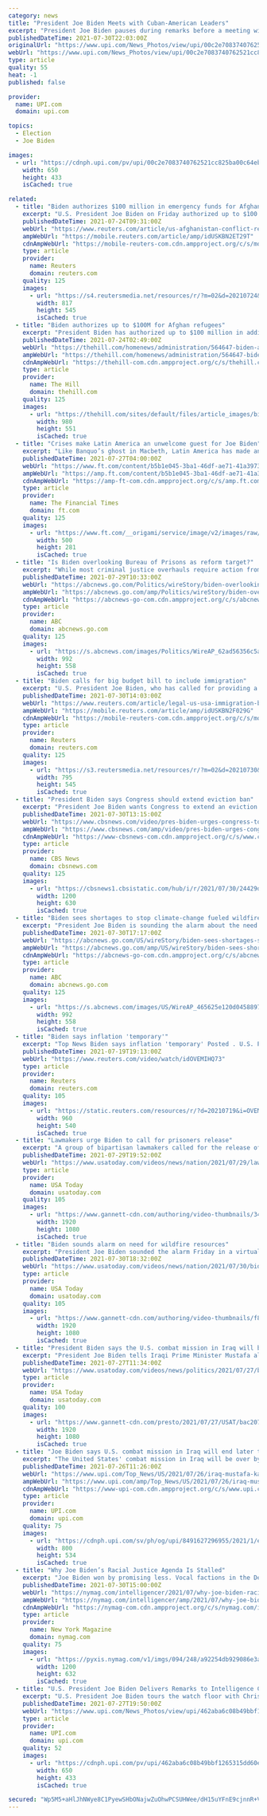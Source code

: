 ```yaml
---
category: news
title: "President Joe Biden Meets with Cuban-American Leaders"
excerpt: "President Joe Biden pauses during remarks before a meeting with Cuban-American leaders in the State Dining Room of the White House in Washington, DC, on Friday, July 30, 2021. The meeting was called to discuss the Administration's response to ongoing demonstrations in Cuba."
publishedDateTime: 2021-07-30T22:03:00Z
originalUrl: "https://www.upi.com/News_Photos/view/upi/00c2e7083740762521cc825ba00c64eb/President-Joe-Biden-Meets-with-Cuban-American-Leaders/"
webUrl: "https://www.upi.com/News_Photos/view/upi/00c2e7083740762521cc825ba00c64eb/President-Joe-Biden-Meets-with-Cuban-American-Leaders/"
type: article
quality: 55
heat: -1
published: false

provider:
  name: UPI.com
  domain: upi.com

topics:
  - Election
  - Joe Biden

images:
  - url: "https://cdnph.upi.com/pv/upi/00c2e7083740762521cc825ba00c64eb/WHITE-HOUSECUBA.jpg"
    width: 650
    height: 433
    isCached: true

related:
  - title: "Biden authorizes $100 million in emergency funds for Afghan refugees"
    excerpt: "U.S. President Joe Biden on Friday authorized up to $100 million from an emergency fund to meet \"unexpected urgent\" refugee needs stemming from the situation in Afghanistan, including for Afghan special immigration visa applicants,"
    publishedDateTime: 2021-07-24T09:31:00Z
    webUrl: "https://www.reuters.com/article/us-afghanistan-conflict-refugees-idUSKBN2ET29T"
    ampWebUrl: "https://mobile.reuters.com/article/amp/idUSKBN2ET29T"
    cdnAmpWebUrl: "https://mobile-reuters-com.cdn.ampproject.org/c/s/mobile.reuters.com/article/amp/idUSKBN2ET29T"
    type: article
    provider:
      name: Reuters
      domain: reuters.com
    quality: 125
    images:
      - url: "https://s4.reutersmedia.net/resources/r/?m=02&d=20210724&t=2&i=1569833827&w=&fh=545px&fw=&ll=&pl=&sq=&r=LYNXMPEH6N07X"
        width: 817
        height: 545
        isCached: true
  - title: "Biden authorizes up to $100M for Afghan refugees"
    excerpt: "President Biden has authorized up to $100 million in additional aid for Afghan refugees and those impacted by ongoing violence between the Taliban and Afghan forces as the U.S. nears completion of its goal to remove all its troops from the country."
    publishedDateTime: 2021-07-24T02:49:00Z
    webUrl: "https://thehill.com/homenews/administration/564647-biden-authorizes-up-to-100m-for-afghan-refugees"
    ampWebUrl: "https://thehill.com/homenews/administration/564647-biden-authorizes-up-to-100m-for-afghan-refugees?amp"
    cdnAmpWebUrl: "https://thehill-com.cdn.ampproject.org/c/s/thehill.com/homenews/administration/564647-biden-authorizes-up-to-100m-for-afghan-refugees?amp"
    type: article
    provider:
      name: The Hill
      domain: thehill.com
    quality: 125
    images:
      - url: "https://thehill.com/sites/default/files/article_images/bidenjoe_071921getty_misinfo.jpg"
        width: 980
        height: 551
        isCached: true
  - title: "Crises make Latin America an unwelcome guest for Joe Biden"
    excerpt: "Like Banquo’s ghost in Macbeth, Latin America has made an unwelcome appearance before Joe Biden’s administration at an inopportune moment. Crises this month in Cuba and Haiti, unpredictable populist presidents,"
    publishedDateTime: 2021-07-27T04:00:00Z
    webUrl: "https://www.ft.com/content/b5b1e045-3ba1-46df-ae71-41a3973aa289"
    ampWebUrl: "https://amp.ft.com/content/b5b1e045-3ba1-46df-ae71-41a3973aa289"
    cdnAmpWebUrl: "https://amp-ft-com.cdn.ampproject.org/c/s/amp.ft.com/content/b5b1e045-3ba1-46df-ae71-41a3973aa289"
    type: article
    provider:
      name: The Financial Times
      domain: ft.com
    quality: 125
    images:
      - url: "https://www.ft.com/__origami/service/image/v2/images/raw/https%3A%2F%2Fd1e00ek4ebabms.cloudfront.net%2Fproduction%2F6c124b4f-a06c-4baf-b68d-450311d97c81.jpg?source=google-amp&fit=scale-down&width=500"
        width: 500
        height: 281
        isCached: true
  - title: "Is Biden overlooking Bureau of Prisons as reform target?"
    excerpt: "While most criminal justice overhauls require action from local officials or legislation, reforming the federal prison system is something President Joe Biden and his Justice Department control"
    publishedDateTime: 2021-07-29T10:33:00Z
    webUrl: "https://abcnews.go.com/Politics/wireStory/biden-overlooking-bureau-prisons-reform-target-79132814"
    ampWebUrl: "https://abcnews.go.com/amp/Politics/wireStory/biden-overlooking-bureau-prisons-reform-target-79132814"
    cdnAmpWebUrl: "https://abcnews-go-com.cdn.ampproject.org/c/s/abcnews.go.com/amp/Politics/wireStory/biden-overlooking-bureau-prisons-reform-target-79132814"
    type: article
    provider:
      name: ABC
      domain: abcnews.go.com
    quality: 125
    images:
      - url: "https://s.abcnews.com/images/Politics/WireAP_62ad56356c5a46febc5a5ba5f5e72679_16x9_992.jpg"
        width: 992
        height: 558
        isCached: true
  - title: "Biden calls for big budget bill to include immigration"
    excerpt: "U.S. President Joe Biden, who has called for providing a pathway to citizenship for so-called Dreamer immigrants, said on Thursday that a big budget bill being written by Democrats in Congress should tackle immigration."
    publishedDateTime: 2021-07-30T14:03:00Z
    webUrl: "https://www.reuters.com/article/legal-us-usa-immigration-biden/biden-calls-for-big-budget-bill-to-include-immigration-idUSKBN2F029G"
    ampWebUrl: "https://mobile.reuters.com/article/amp/idUSKBN2F029G"
    cdnAmpWebUrl: "https://mobile-reuters-com.cdn.ampproject.org/c/s/mobile.reuters.com/article/amp/idUSKBN2F029G"
    type: article
    provider:
      name: Reuters
      domain: reuters.com
    quality: 125
    images:
      - url: "https://s3.reutersmedia.net/resources/r/?m=02&d=20210730&t=2&i=1570487074&w=&fh=545px&fw=&ll=&pl=&sq=&r=LYNXMPEH6T18P"
        width: 795
        height: 545
        isCached: true
  - title: "President Biden says Congress should extend eviction ban"
    excerpt: "President Joe Biden wants Congress to extend an eviction moratorium before millions lose their homes. CBS MoneyWatch reporter Irina Ivanova joins \"CBSN AM\" to discuss the latest."
    publishedDateTime: 2021-07-30T13:15:00Z
    webUrl: "https://www.cbsnews.com/video/pres-biden-urges-congress-to-extend-eviction-ban/"
    ampWebUrl: "https://www.cbsnews.com/amp/video/pres-biden-urges-congress-to-extend-eviction-ban/"
    cdnAmpWebUrl: "https://www-cbsnews-com.cdn.ampproject.org/c/s/www.cbsnews.com/amp/video/pres-biden-urges-congress-to-extend-eviction-ban/"
    type: article
    provider:
      name: CBS News
      domain: cbsnews.com
    quality: 125
    images:
      - url: "https://cbsnews1.cbsistatic.com/hub/i/r/2021/07/30/24429d6a-f0d9-4d12-ac4e-f3ec60975e64/thumbnail/1200x630/8b8e0cc45b41c40d8d0282e73756989c/cbsn-fusion-pres-biden-urges-congress-to-extend-eviction-ban-thumbnail-763236-640x360.jpg"
        width: 1200
        height: 630
        isCached: true
  - title: "Biden sees shortages to stop climate-change fueled wildfires"
    excerpt: "President Joe Biden is sounding the alarm about the need for more resources to fight a series of wildfires in Western states"
    publishedDateTime: 2021-07-30T17:17:00Z
    webUrl: "https://abcnews.go.com/US/wireStory/biden-sees-shortages-stop-climate-change-fueled-wildfires-79173071"
    ampWebUrl: "https://abcnews.go.com/amp/US/wireStory/biden-sees-shortages-stop-climate-change-fueled-wildfires-79173071"
    cdnAmpWebUrl: "https://abcnews-go-com.cdn.ampproject.org/c/s/abcnews.go.com/amp/US/wireStory/biden-sees-shortages-stop-climate-change-fueled-wildfires-79173071"
    type: article
    provider:
      name: ABC
      domain: abcnews.go.com
    quality: 125
    images:
      - url: "https://s.abcnews.com/images/US/WireAP_465625e120d0458897abb77d26154ae0_16x9_992.jpg"
        width: 992
        height: 558
        isCached: true
  - title: "Biden says inflation 'temporary'"
    excerpt: "Top News Biden says inflation 'temporary' Posted . U.S. President Joe Biden on Monday said an increase in prices was expected to be temporary, but his administration understood th"
    publishedDateTime: 2021-07-19T19:13:00Z
    webUrl: "https://www.reuters.com/video/watch/idOVEMIHQ73"
    type: article
    provider:
      name: Reuters
      domain: reuters.com
    quality: 105
    images:
      - url: "https://static.reuters.com/resources/r/?d=20210719&i=OVEMIHQ73&r=OVEMIHQ73&t=2"
        width: 960
        height: 540
        isCached: true
  - title: "Lawmakers urge Biden to call for prisoners release"
    excerpt: "A group of bipartisan lawmakers called for the release of Americans Trevor Reed and Paul Whelan from Russian prisons Thursday and pressed President Joe Biden to \"turn up the heat on Russia\" to bring home the two American detainees."
    publishedDateTime: 2021-07-29T19:52:00Z
    webUrl: "https://www.usatoday.com/videos/news/nation/2021/07/29/lawmakers-urge-biden-call-prisoners-release/5420840001/"
    type: article
    provider:
      name: USA Today
      domain: usatoday.com
    quality: 105
    images:
      - url: "https://www.gannett-cdn.com/authoring/video-thumbnails/3400d1ae-fbc5-4a9d-8273-7ce35d18f6d8_poster.jpg?quality=10"
        width: 1920
        height: 1080
        isCached: true
  - title: "Biden sounds alarm on need for wildfire resources"
    excerpt: "President Joe Biden sounded the alarm Friday in a virtual meeting with governors about the need for more resources to fight a series of wildfires in Western states, as climate change has worsened the spread and ferocity of the blazes."
    publishedDateTime: 2021-07-30T18:32:00Z
    webUrl: "https://www.usatoday.com/videos/news/nation/2021/07/30/biden-sounds-alarm-need-wildfire-resources/5433712001/"
    type: article
    provider:
      name: USA Today
      domain: usatoday.com
    quality: 105
    images:
      - url: "https://www.gannett-cdn.com/authoring/video-thumbnails/f8d52a93-54db-41aa-9e82-af26b57d5357_poster.jpg?quality=10"
        width: 1920
        height: 1080
        isCached: true
  - title: "President Biden says the U.S. combat mission in Iraq will be over by end of 2021"
    excerpt: "President Joe Biden tells Iraqi Prime Minister Mustafa al-Kadhimi that the U.S. military's combat mission in Iraq will be over by the end of the year."
    publishedDateTime: 2021-07-27T11:34:00Z
    webUrl: "https://www.usatoday.com/videos/news/politics/2021/07/27/biden-tells-iraqi-pm-us-combat-mission-iraq-end-2022/5383209001/"
    type: article
    provider:
      name: USA Today
      domain: usatoday.com
    quality: 100
    images:
      - url: "https://www.gannett-cdn.com/presto/2021/07/27/USAT/bac20740-a496-4f92-a3b3-05a5364e11de-VPC_BIDEN_IRAQI_PM_SOT_DESK_THUMB.jpg?quality=10"
        width: 1920
        height: 1080
        isCached: true
  - title: "Joe Biden says U.S. combat mission in Iraq will end later this year"
    excerpt: "The United States' combat mission in Iraq will be over by the end of the year, President Joe Biden said at the White House on Monday alongside Iraqi Prime Minister Mustafa al-Kadhimi."
    publishedDateTime: 2021-07-26T11:26:00Z
    webUrl: "https://www.upi.com/Top_News/US/2021/07/26/iraq-mustafa-kahdhimi-joe-biden-meeting-white-house/8491627296955/"
    ampWebUrl: "https://www.upi.com/amp/Top_News/US/2021/07/26/iraq-mustafa-kahdhimi-joe-biden-meeting-white-house/8491627296955/"
    cdnAmpWebUrl: "https://www-upi-com.cdn.ampproject.org/c/s/www.upi.com/amp/Top_News/US/2021/07/26/iraq-mustafa-kahdhimi-joe-biden-meeting-white-house/8491627296955/"
    type: article
    provider:
      name: UPI.com
      domain: upi.com
    quality: 75
    images:
      - url: "https://cdnph.upi.com/sv/ph/og/upi/8491627296955/2021/1/e67278113a3ef5e9f42f7fba3e03d494/v1.5/Joe-Biden-says-US-combat-mission-in-Iraq-will-end-later-this-year.jpg"
        width: 800
        height: 534
        isCached: true
  - title: "Why Joe Biden’s Racial Justice Agenda Is Stalled"
    excerpt: "Joe Biden won by promising less. Vocal factions in the Democratic Party and beyond saw Hillary Clinton’s 2016 defeat as evidence that Americans were hungry for something bold and transformative from the left."
    publishedDateTime: 2021-07-30T15:00:00Z
    webUrl: "https://nymag.com/intelligencer/2021/07/why-joe-biden-racial-justice-agenda-is-stalled.html"
    ampWebUrl: "https://nymag.com/intelligencer/amp/2021/07/why-joe-biden-racial-justice-agenda-is-stalled.html"
    cdnAmpWebUrl: "https://nymag-com.cdn.ampproject.org/c/s/nymag.com/intelligencer/amp/2021/07/why-joe-biden-racial-justice-agenda-is-stalled.html"
    type: article
    provider:
      name: New York Magazine
      domain: nymag.com
    quality: 75
    images:
      - url: "https://pyxis.nymag.com/v1/imgs/094/248/a92254db929086e3a8cf7f5d0a45882960-col-1-h-15544287.1x.rsocial.w1200.jpg"
        width: 1200
        height: 632
        isCached: true
  - title: "U.S. President Joe Biden Delivers Remarks to Intelligence Community Workforce"
    excerpt: "U.S. President Joe Biden tours the watch floor with Christy Abizaid, Director of the National Counterterrorism Center, as he visits the National Counter Terrorism Center on Tuesday, July 27, 2021 in McLean,"
    publishedDateTime: 2021-07-27T19:50:00Z
    webUrl: "https://www.upi.com/News_Photos/view/upi/462aba6c08b49bbf1265315dd60e6dff/US-President-Joe-Biden-Delivers-Remarks-to-Intelligence-Community-Workforce/"
    type: article
    provider:
      name: UPI.com
      domain: upi.com
    quality: 52
    images:
      - url: "https://cdnph.upi.com/pv/upi/462aba6c08b49bbf1265315dd60e6dff/BIDEN-WORKFORCE.jpg"
        width: 650
        height: 433
        isCached: true

secured: "Wp5M5+aHlJhNWye8C1PyewSHbONajwZuOhwPCSUHWee/dH15uYFnE9cjnnR+V4UxIThcZ+yvVh0eNUP0taHfKR+keq7M6ZcWXcz+bHjBJivgD3bodMhIsuiy40FtwIXftB7EyYXybjRX2v/YHQXfewG6MHilScwRFKE24ktOWM06qWowyvGVaCwdo2eKNLuLMUoazzZLtMdwCt3D2eeeg9uHN0O++e/xzx1do3xlOZr02r90n8odx6i9qAUU+fmkZG7ABhIsc6CEwxz5FM1gqrHAWO6xOLUMJeZeFSCgwDsMCIJ/w8mM8UDxjwarBcRPDb7P+pyzDoEEjte6X14EQ7YzRZbNgVn/sTZwMjuSf1o=;UrBBuBx3kfjf50julkPhGA=="
---
```


